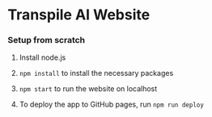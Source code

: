 # Transpile AI Website

### Setup from scratch

1. Install node.js

2. `npm install` to install the necessary packages

3. `npm start` to run the website on localhost

4. To deploy the app to GitHub pages, run `npm run deploy`
